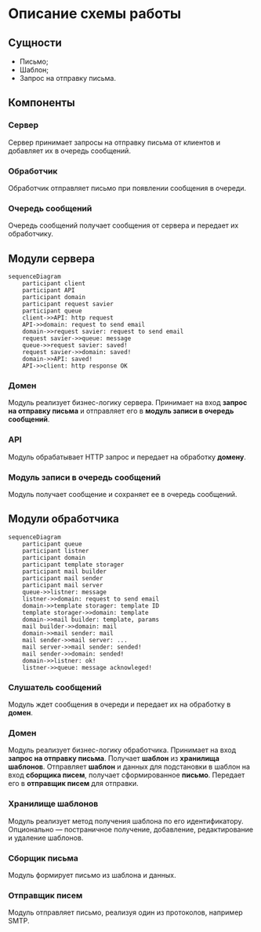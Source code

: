 # Описание схемы работы

## Сущности

* Письмо;
* Шаблон;
* Запрос на отправку письма.

## Компоненты

### Сервер
Сервер принимает запросы на отправку письма от клиентов и добавляет их в очередь сообщений.

### Обработчик
Обработчик отправляет письмо при появлении сообщения в очереди.

### Очередь сообщений
Очередь сообщений получает сообщения от сервера и передает их обработчику.

## Модули сервера
```mermaid
sequenceDiagram
    participant client
    participant API
    participant domain
    participant request savier
    participant queue
    client->>API: http request
    API->>domain: request to send email
    domain->>request savier: request to send email
    request savier->>queue: message
    queue->>request savier: saved!
    request savier->>domain: saved!
    domain->>API: saved!
    API->>client: http response OK
```

### Домен
Модуль реализует бизнес-логику сервера. Принимает на вход **запрос на отправку письма** и отправляет его в **модуль записи в очередь сообщений**.

### API
Модуль обрабатывает HTTP запрос и передает на обработку **домену**.

### Модуль записи в очередь сообщений
Модуль получает сообщение и сохраняет ее в очередь сообщений.

## Модули обработчика

```mermaid
sequenceDiagram
    participant queue
    participant listner
    participant domain
    participant template storager
    participant mail builder
    participant mail sender
    participant mail server
    queue->>listner: message
    listner->>domain: request to send email
    domain->>template storager: template ID
    template storager->>domain: template
    domain->>mail builder: template, params
    mail builder->>domain: mail
    domain->>mail sender: mail
    mail sender->>mail server: ...
    mail server->>mail sender: sended!
    mail sender->>domain: sended!
    domain->>listner: ok!
    listner->>queue: message acknowleged!
```
### Слушатель сообщений
Модуль ждет сообщения в очереди и передает их на обработку в **домен**.

### Домен
Модуль реализует бизнес-логику обработчика. Принимает на вход **запрос на отправку письма**. Получает **шаблон** из **хранилища шаблонов**. Отправляет **шаблон** и данных для подстановки в шаблон на вход **сборщика писем**, получает сформированное **письмо**. Передает его в **отправщик писем** для отправки.

### Хранилище шаблонов
Модуль реализует метод получения шаблона по его идентификатору. Опционально — постраничное получение, добавление, редактирование и удаление шаблонов.

### Сборщик письма
Модуль формирует письмо из шаблона и данных.

### Отправщик писем
Модуль отправляет письмо, реализуя один из протоколов, например SMTP.
